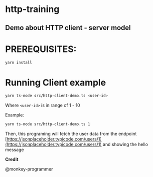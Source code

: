 # http-training

Demo about HTTP client - server model
---

# PREREQUISITES:

```sh
yarn install
```

# Running Client example

```sh
yarn ts-node src/http-client-demo.ts <user-id>
```

Where `<user-id>` is in range of 1 - 10

Example:

```sh
yarn ts-node src/http-client-demo.ts 1
```

Then, this programing will fetch the user data from the endpoint [https://jsonplaceholder.typicode.com/users/1](https://jsonplaceholder.typicode.com/users/1) and showing the hello message


**Credit** 

@monkey-programmer
